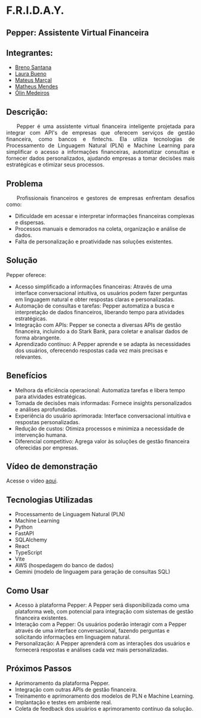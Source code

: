 # F.R.I.D.A.Y.

## Pepper: Assistente Virtual Financeira

## Integrantes:
- <a href="https://www.linkedin.com/in/breno-santana-4a1912228/">Breno Santana</a>
- <a href="https://www.linkedin.com/in/laura-p-bueno/">Laura Bueno</a>
- <a href="https://www.linkedin.com/in/mateus-mar%C3%A7al/">Mateus Marçal</a>
- <a href="https://www.linkedin.com/in/matheusmeendes/">Matheus Mendes</a>
- <a href="https://www.linkedin.com/in/olincosta/">Ólin Medeiros</a>

## Descrição:

<p align="justify"> 
&emsp;&emsp;Pepper é uma assistente virtual financeira inteligente projetada para integrar com API's de empresas que oferecem serviços de gestão financeira, como bancos e fintechs. Ela utiliza tecnologias de Processamento de Linguagem Natural (PLN) e Machine Learning para simplificar o acesso a informações financeiras, automatizar consultas e fornecer dados personalizados, ajudando empresas a tomar decisões mais estratégicas e otimizar seus processos.
</p>

## Problema

<p align="justify"> 
&emsp;&emsp;Profissionais financeiros e gestores de empresas enfrentam desafios como:
</p>

- Dificuldade em acessar e interpretar informações financeiras complexas e dispersas.
- Processos manuais e demorados na coleta, organização e análise de dados.
- Falta de personalização e proatividade nas soluções existentes.

## Solução

Pepper oferece:

- Acesso simplificado a informações financeiras: Através de uma interface conversacional intuitiva, os usuários podem fazer perguntas em linguagem natural e obter respostas claras e personalizadas.
- Automação de consultas e tarefas: Pepper automatiza a busca e interpretação de dados financeiros, liberando tempo para atividades estratégicas.
- Integração com APIs: Pepper se conecta a diversas APIs de gestão financeira, incluindo a do Stark Bank, para coletar e analisar dados de forma abrangente.
- Aprendizado contínuo: A Pepper aprende e se adapta às necessidades dos usuários, oferecendo respostas cada vez mais precisas e relevantes.

## Benefícios

- Melhora da eficiência operacional: Automatiza tarefas e libera tempo para atividades estratégicas.
- Tomada de decisões mais informadas: Fornece insights personalizados e análises aprofundadas.
- Experiência do usuário aprimorada: Interface conversacional intuitiva e respostas personalizadas.
- Redução de custos: Otimiza processos e minimiza a necessidade de intervenção humana.
- Diferencial competitivo: Agrega valor às soluções de gestão financeira oferecidas por empresas.

## Vídeo de demonstração

Acesse o vídeo <a href="https://www.youtube.com/watch?v=DM8twUHmt5M">aqui</a>.

## Tecnologias Utilizadas

- Processamento de Linguagem Natural (PLN)
- Machine Learning
- Python
- FastAPI
- SQLAlchemy
- React
- TypeScript
- Vite
- AWS (hospedagem do banco de dados)
- Gemini (modelo de linguagem para geração de consultas SQL)

## Como Usar

- Acesso à plataforma Pepper: A Pepper será disponibilizada como uma plataforma web, com potencial para integração com sistemas de gestão financeira existentes.
- Interação com a Pepper: Os usuários poderão interagir com a Pepper através de uma interface conversacional, fazendo perguntas e solicitando informações em linguagem natural.
- Personalização: A Pepper aprenderá com as interações dos usuários e fornecerá respostas e análises cada vez mais personalizadas.

## Próximos Passos

- Aprimoramento da plataforma Pepper.
- Integração com outras APIs de gestão financeira.
- Treinamento e aprimoramento dos modelos de PLN e Machine Learning.
- Implantação e testes em ambiente real.
- Coleta de feedback dos usuários e aprimoramento contínuo da solução.
